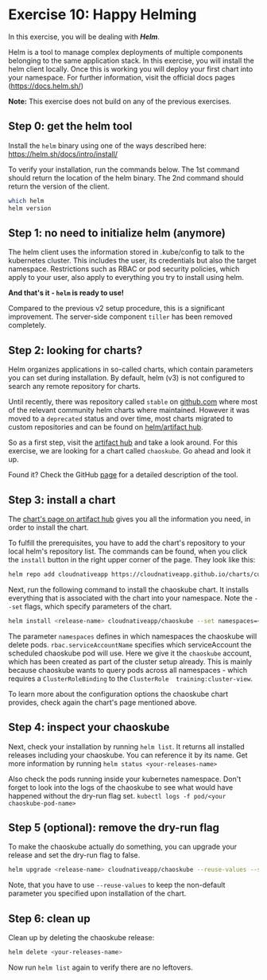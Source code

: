# Exercise 10: Happy Helming

In this exercise, you will be dealing with **_Helm_**.

Helm is a tool to manage complex deployments of multiple components belonging to the same application stack. In this exercise, you will install the helm client locally. Once this is working you will deploy your first chart into your namespace.
For further information, visit the official docs pages (<https://docs.helm.sh/>)

**Note:** This exercise does not build on any of the previous exercises.

## Step 0: get the helm tool

Install the `helm` binary using one of the ways described here: <https://helm.sh/docs/intro/install/>

To verify your installation, run the commands below. The 1st command should return the location of the helm binary. The 2nd command should return the version of the client.

```bash
which helm
helm version
```

## Step 1: no need to initialize helm (anymore)

The helm client uses the information stored in .kube/config to talk to the kubernetes cluster. This includes the user, its credentials but also the target namespace. Restrictions such as RBAC or pod security policies, which apply to your user, also apply to everything you try to install using helm.

**And that's it - `helm` is ready to use!**

Compared to the previous v2 setup procedure, this is a significant improvement. The server-side component `tiller` has been removed completely.

## Step 2: looking for charts?

Helm organizes applications in so-called charts, which contain parameters you can set during installation. By default, helm (v3) is not configured to search any remote repository for charts.

Until recently, there was repository called `stable` on [github.com](https://github.com/helm/charts/tree/master/stable) where most of the relevant community helm charts where maintained.
However it was moved to a `deprecated` status and over time, most charts migrated to custom repositories and can be found on [helm/artifact hub](https://artifacthub.io/).

So as a first step, visit the [artifact hub](https://artifacthub.io/) and take a look around. For this exercise, we are looking for a chart called `chaoskube`. Go ahead and look it up.

Found it? Check the GitHub [page](https://github.com/linki/chaoskube) for a detailed description of the tool.

## Step 3: install a chart

The [chart's page on artifact hub](https://artifacthub.io/packages/helm/cloudnativeapp/chaoskube) gives you all the information you need, in order to install the chart.

To fulfill the prerequisites, you have to add the chart's repository to your local helm's repository list. The commands can be found, when you click the `install` button in the right upper corner of the page. They look like this:

```bash
helm repo add cloudnativeapp https://cloudnativeapp.github.io/charts/curated/
```

Next, run the following command to install the chaoskube chart. It installs everything that is associated with the chart into your namespace. Note the `--set` flags, which specify parameters of the chart.

```bash
helm install <release-name> cloudnativeapp/chaoskube --set namespaces=<your-namespace> --set rbac.serviceAccountName=chaoskube --debug
```

The parameter `namespaces` defines in which namespaces the chaoskube will delete pods. `rbac.serviceAccountName` specifies which serviceAccount the scheduled chaoskube pod will use. Here we give it the `chaoskube` account, which has been created as part of the cluster setup already. This is mainly because chaoskube wants to query pods across all namespaces - which requires a `ClusterRoleBinding` to the `ClusterRole  training:cluster-view`.  

To learn more about the configuration options the chaoskube chart provides, check again the chart's page mentioned above.

## Step 4: inspect your chaoskube

Next, check your installation by running `helm list`. It returns all installed releases including your chaoskube. You can reference it by its name.
Get more information by running `helm status <your-releases-name>`

Also check the pods running inside your kubernetes namespace. Don't forget to look into the logs of the chaoskube to see what would have happened without the dry-run flag set.
`kubectl logs -f pod/<your chaoskube-pod-name>`

## Step 5 (optional): remove the dry-run flag

To make the chaoskube actually do something, you can upgrade your release and set the dry-run flag to false.

```bash
helm upgrade <release-name> cloudnativeapp/chaoskube --reuse-values --set dryRun=false
```

Note, that you have to use `--reuse-values` to keep the non-default parameter you specified upon installation of the chart.

## Step 6: clean up

Clean up by deleting the chaoskube release:

```bash
helm delete <your-releases-name>
```

Now run `helm list` again to verify there are no leftovers.
